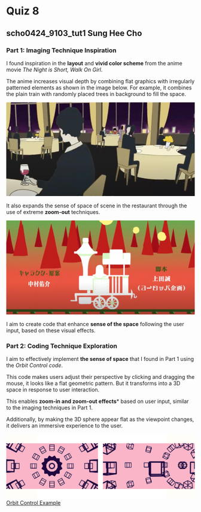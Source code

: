 # Quiz 8
## scho0424_9103_tut1 Sung Hee Cho

### Part 1: Imaging Technique Inspiration

I found inspiration in the **layout** and **vivid color scheme** from the anime movie _The Night is Short, Walk On Girl_. 

The anime increases visual depth by combining flat graphics with irregularly patterned elements as shown in the image below. For example, it combines the plain train with randomly placed trees in background to fill the space. 

![An image of the restaurant scene](assets/scho0424_screenshot1.jpg)

It also expands the sense of space of scene in the restaurant through the use of extreme **zoom-out** techniques.

![An image of the train with trees](assets/scho0424_screenshot2.jpg)

I aim to create code that enhance **sense of the space** following the user input, based on these visual effects.


### Part 2: Coding Technique Exploration

I aim to effectively implement **the sense of space** that I found in Part 1 using the _Orbit Control code_.

This code makes users adjust their perspective by clicking and dragging the mouse, it looks like a flat geometric pattern. But it transforms into a 3D space in response to user interaction.

This enables **zoom-in and zoom-out effects*** based on user input, similar to the imaging techniques in Part 1.

Additionally, by making the 3D sphere appear flat as the viewpoint changes, it delivers an immersive experience to the user.

![An image of code showcasing](assets/scho0424_code_example.jpg)
[Orbit Control Example](https://p5js.org/examples/3d-orbit-control/)

